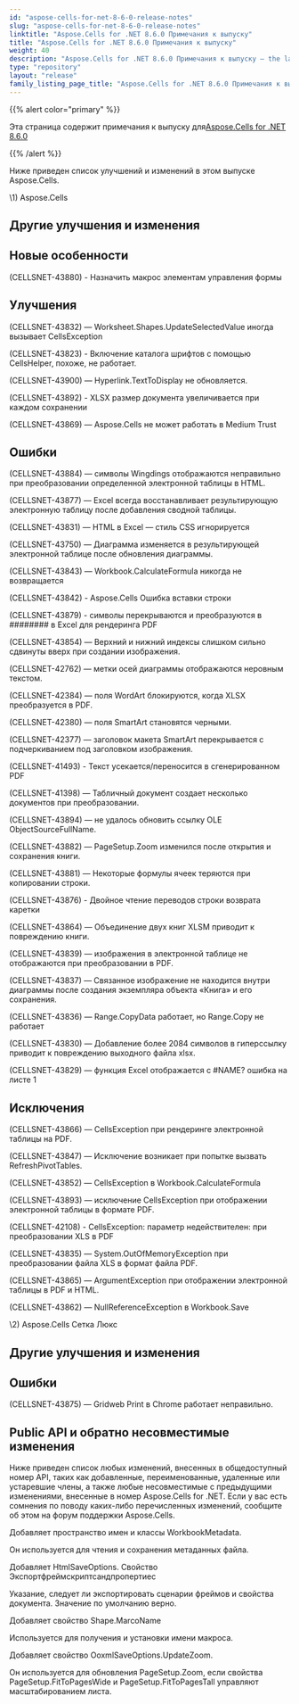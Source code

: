 ```yaml
---
id: "aspose-cells-for-net-8-6-0-release-notes"
slug: "aspose-cells-for-net-8-6-0-release-notes"
linktitle: "Aspose.Cells for .NET 8.6.0 Примечания к выпуску"
title: "Aspose.Cells for .NET 8.6.0 Примечания к выпуску"
weight: 40
description: "Aspose.Cells for .NET 8.6.0 Примечания к выпуску – the latest updates and fixes."
type: "repository"
layout: "release"
family_listing_page_title: "Aspose.Cells for .NET 8.6.0 Примечания к выпуску"
---
```

{{% alert color="primary" %}} 

 Эта страница содержит примечания к выпуску для[Aspose.Cells for .NET 8.6.0](https://releases.aspose.com/cells/net/new-releases/aspose.cells-for-.net-8.6.0/)

{{% /alert %}} 

 Ниже приведен список улучшений и изменений в этом выпуске Aspose.Cells.



\1) Aspose.Cells 


## **Другие улучшения и изменения**

## **Новые особенности**


 (CELLSNET-43880) - Назначить макрос элементам управления формы


## **Улучшения**


 (CELLSNET-43832) — Worksheet.Shapes.UpdateSelectedValue иногда вызывает CellsException

 (CELLSNET-43823) - Включение каталога шрифтов с помощью CellsHelper, похоже, не работает.

 (CELLSNET-43900) — Hyperlink.TextToDisplay не обновляется.

 (CELLSNET-43892) - XLSX размер документа увеличивается при каждом сохранении

 (CELLSNET-43869) — Aspose.Cells не может работать в Medium Trust


## **Ошибки**


(CELLSNET-43884) — символы Wingdings отображаются неправильно при преобразовании определенной электронной таблицы в HTML.

 (CELLSNET-43877) — Excel всегда восстанавливает результирующую электронную таблицу после добавления сводной таблицы.

 (CELLSNET-43831) — HTML в Excel — стиль CSS игнорируется

 (CELLSNET-43750) — Диаграмма изменяется в результирующей электронной таблице после обновления диаграммы.

 (CELLSNET-43843) — Workbook.CalculateFormula никогда не возвращается

 (CELLSNET-43842) - Aspose.Cells Ошибка вставки строки

 (CELLSNET-43879) - символы перекрываются и преобразуются в ######## в Excel для рендеринга PDF

 (CELLSNET-43854) — Верхний и нижний индексы слишком сильно сдвинуты вверх при создании изображения.

 (CELLSNET-42762) — метки осей диаграммы отображаются неровным текстом.

 (CELLSNET-42384) — поля WordArt блокируются, когда XLSX преобразуется в PDF.

 (CELLSNET-42380) — поля SmartArt становятся черными.

(CELLSNET-42377) — заголовок макета SmartArt перекрывается с подчеркиванием под заголовком изображения.

 (CELLSNET-41493) - Текст усекается/переносится в сгенерированном PDF

 (CELLSNET-41398) — Табличный документ создает несколько документов при преобразовании.

 (CELLSNET-43894) — не удалось обновить ссылку OLE ObjectSourceFullName.

 (CELLSNET-43882) — PageSetup.Zoom изменился после открытия и сохранения книги.

 (CELLSNET-43881) — Некоторые формулы ячеек теряются при копировании строки.

 (CELLSNET-43876) - Двойное чтение переводов строки возврата каретки

 (CELLSNET-43864) — Объединение двух книг XLSM приводит к повреждению книги.

 (CELLSNET-43839) — изображения в электронной таблице не отображаются при преобразовании в PDF.

 (CELLSNET-43837) — Связанное изображение не находится внутри диаграммы после создания экземпляра объекта «Книга» и его сохранения.

 (CELLSNET-43836) — Range.CopyData работает, но Range.Copy не работает

(CELLSNET-43830) — Добавление более 2084 символов в гиперссылку приводит к повреждению выходного файла xlsx.

 (CELLSNET-43829) — функция Excel отображается с #NAME? ошибка на листе 1


## **Исключения**


 (CELLSNET-43866) — CellsException при рендеринге электронной таблицы на PDF.

 (CELLSNET-43847) — Исключение возникает при попытке вызвать RefreshPivotTables.

 (CELLSNET-43852) — CellsException в Workbook.CalculateFormula

 (CELLSNET-43893) — исключение CellsException при отображении электронной таблицы в формате PDF.

 (CELLSNET-42108) - CellsException: параметр недействителен: при преобразовании XLS в PDF

 (CELLSNET-43835) — System.OutOfMemoryException при преобразовании файла XLS в формат файла PDF.

 (CELLSNET-43865) — ArgumentException при отображении электронной таблицы в PDF и HTML.

 (CELLSNET-43862) — NullReferenceException в Workbook.Save



 \2) Aspose.Cells Сетка Люкс


## **Другие улучшения и изменения**

## **Ошибки**


 (CELLSNET-43875) — Gridweb Print в Chrome работает неправильно.


## **Public API и обратно несовместимые изменения**


 Ниже приведен список любых изменений, внесенных в общедоступный номер API, таких как добавленные, переименованные, удаленные или устаревшие члены, а также любые несовместимые с предыдущими изменениями, внесенные в номер Aspose.Cells for .NET. Если у вас есть сомнения по поводу каких-либо перечисленных изменений, сообщите об этом на форум поддержки Aspose.Cells.



 Добавляет пространство имен и классы WorkbookMetadata.

Он используется для чтения и сохранения метаданных файла.



 Добавляет HtmlSaveOptions. Свойство Экспортфреймскриптсандпропертиес

 Указание, следует ли экспортировать сценарии фреймов и свойства документа. Значение по умолчанию верно.



 Добавляет свойство Shape.MarcoName

 Используется для получения и установки имени макроса.



 Добавляет свойство OoxmlSaveOptions.UpdateZoom.

 Он используется для обновления PageSetup.Zoom, если свойства PageSetup.FitToPagesWide и PageSetup.FitToPagesTall управляют масштабированием листа.


